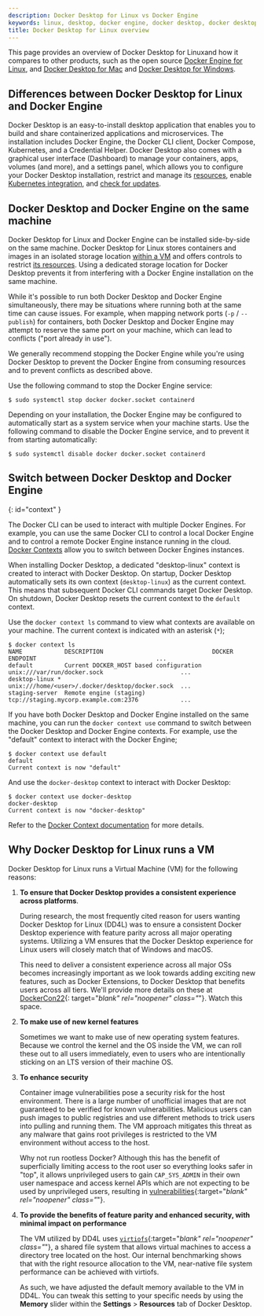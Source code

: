 ```yaml
---
description: Docker Desktop for Linux vs Docker Engine
keywords: linux, desktop, docker engine, docker desktop, docker desktop for linux, dd4l
title: Docker Desktop for Linux overview
---
```


This page provides an overview of Docker Desktop for Linuxand how it compares to
other products, such as the open source [Docker Engine for Linux](../../engine/index.md),
and [Docker Desktop for Mac](../mac/index.md) and [Docker Desktop for Windows](../windows/index.md).

## Differences between Docker Desktop for Linux and Docker Engine

Docker Desktop is an easy-to-install desktop application that enables you to
build and share containerized applications and microservices. The installation
includes Docker Engine, the Docker CLI client, Docker Compose, Kubernetes, and
a Credential Helper. Docker Desktop also comes with a graphical user interface
(Dashboard) to manage your containers, apps, volumes (and more), and a settings
panel, which allows you to configure your Docker Desktop installation, restrict
and manage its [resources](index.md#resources), enable [Kubernetes integration](index.md#kubernetes),
and [check for updates](index.md#software-updates).

## Docker Desktop and Docker Engine on the same machine

Docker Desktop for Linux and Docker Engine can be installed side-by-side on the
same machine. Docker Desktop for Linux stores containers and images in an isolated
storage location [within a VM](#why-docker-desktop-for-linux-runs-a-vm) and offers
controls to restrict [its resources](index.md#resources). Using a dedicated storage
location for Docker Desktop prevents it from interfering with a Docker Engine
installation on the same machine.

While it's possible to run both Docker Desktop and Docker Engine simultaneously,
there may be situations where running both at the same time can cause issues.
For example, when mapping network ports (`-p` / `--publish`) for containers, both
Docker Desktop and Docker Engine may attempt to reserve the same port on your
machine, which can lead to conflicts ("port already in use").

We generally recommend stopping the Docker Engine while you're using Docker Desktop
to prevent the Docker Engine from consuming resources and to prevent conflicts
as described above.
 
Use the following command to stop the Docker Engine service:

```console
$ sudo systemctl stop docker docker.socket containerd
```

Depending on your installation, the Docker Engine may be configured to automatically
start as a system service when your machine starts. Use the following command to
disable the Docker Engine service, and to prevent it from starting automatically:

```console
$ sudo systemctl disable docker docker.socket containerd
```

## Switch between Docker Desktop and Docker Engine
{: id="context" }

The Docker CLI can be used to interact with multiple Docker Engines. For example,
you can use the same Docker CLI to control a local Docker Engine and to control
a remote Docker Engine instance running in the cloud. [Docker Contexts](../../engine/context/working-with-contexts.md)
allow you to switch between Docker Engines instances.

When installing Docker Desktop, a dedicated "desktop-linux" context is created to
interact with Docker Desktop. On startup, Docker Desktop automatically sets its
own context (`desktop-linux`) as the current context. This means that subsequent
Docker CLI commands target Docker Desktop. On shutdown, Docker Desktop resets
the current context to the `default` context.

Use the `docker context ls` command to view what contexts are available on your
machine. The current context is indicated with an asterisk (`*`);

```console
$ docker context ls
NAME            DESCRIPTION                               DOCKER ENDPOINT                                  ...
default         Current DOCKER_HOST based configuration   unix:///var/run/docker.sock                      ...
desktop-linux *                                           unix:///home/<user>/.docker/desktop/docker.sock  ...
staging-server  Remote engine (staging)                   tcp://staging.mycorp.example.com:2376            ...
```

If you have both Docker Desktop and Docker Engine installed on the same machine,
you can run the `docker context use` command to switch between the Docker Desktop
and Docker Engine contexts. For example, use the "default" context to interact
with the Docker Engine;

```console
$ docker context use default
default
Current context is now "default"
```

And use the `docker-desktop` context to interact with Docker Desktop:

```console
$ docker context use docker-desktop
docker-desktop
Current context is now "docker-desktop"
```

Refer to the [Docker Context documentation](../../engine/context/working-with-contexts.md)
for more details.

## Why Docker Desktop for Linux runs a VM

Docker Desktop for Linux runs a Virtual Machine (VM) for the following reasons:

1. **To ensure that Docker Desktop provides a consistent experience across platforms**.

   During research, the most frequently cited reason for users wanting Docker
   Desktop for Linux (DD4L) was to ensure a consistent Docker Desktop
   experience with feature parity across all major operating systems. Utilizing
   a VM ensures that the Docker Desktop experience for Linux users will closely
   match that of Windows and macOS.

   This need to deliver a consistent experience across all major OSs becomes
   increasingly important as we look towards adding exciting new features, such
   as Docker Extensions, to Docker Desktop that benefits users across all tiers.
   We'll provide more details on these at [DockerCon22](https://www.docker.com/dockercon/){: target="_blank" rel="noopener" class="_"}.
   Watch this space.

3. **To make use of new kernel features**

   Sometimes we want to make use of new operating system features. Because we
   control the kernel and the OS inside the VM, we can roll these out to all
   users immediately, even to users who are intentionally sticking on an LTS
   version of their machine OS.

4. **To enhance security**

   Container image vulnerabilities pose a security risk for the host environment.
   There is a large number of unofficial images that are not guaranteed to be
   verified for known vulnerabilities. Malicious users can push images to public
   registries and use different methods to trick users into pulling and running
   them. The VM approach mitigates this threat as any malware that gains root
   privileges is restricted to the VM environment without access to the host.

   Why not run rootless Docker? Although this has the benefit of superficially
   limiting access to the root user so everything looks safer in "top", it
   allows unprivileged users to gain `CAP_SYS_ADMIN` in their own user namespace
   and access kernel APIs which are not expecting to be used by unprivileged
   users, resulting in [vulnerabilities](https://www.openwall.com/lists/oss-security/2022/01/18/7){:target="_blank" rel="noopener" class="_"}.

5. **To provide the benefits of feature parity and enhanced security, with minimal impact on performance**

   The VM utilized by DD4L uses [`virtiofs`](https://virtio-fs.gitlab.io){:target="_blank" rel="noopener" class="_"},
   a shared file system that allows virtual machines to access a directory tree
   located on the host. Our internal benchmarking shows that with the right
   resource allocation to the VM, near-native file system performance can be
   achieved with virtiofs.

   As such, we have adjusted the default memory available to the VM in DD4L. You
   can tweak this setting to your specific needs by using the **Memory** slider
   within the **Settings** > **Resources** tab of Docker Desktop.
